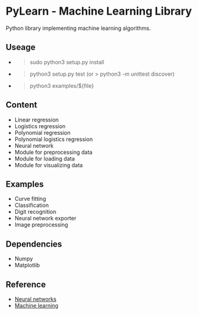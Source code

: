 # PyLearn - Machine Learning Library
Python library implementing machine learning algorithms.

## Useage
 - > sudo python3 setup.py install
 - > python3 setup.py test (or > python3 -m unittest discover)
 - > python3 examples/${file}

## Content
 - Linear regression
 - Logistics regression
 - Polynomial regression
 - Polynomial logistics regression
 - Neural network
 - Module for preprocessing data
 - Module for loading data
 - Module for visualizing data

## Examples
 - Curve fitting
 - Classification
 - Digit recognition
 - Neural network exporter
 - Image preprocessing

## Dependencies
 - Numpy
 - Matplotlib

## Reference
 - [Neural networks](http://neuralnetworksanddeeplearning.com/)
 - [Machine learning](https://www.coursera.org/learn/machine-learning)
